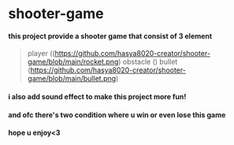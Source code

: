 # shooter-game
#### this project provide a shooter game that consist of 3 element 
> player ((https://github.com/hasya8020-creator/shooter-game/blob/main/rocket.png)
> obstacle ()
> bullet (https://github.com/hasya8020-creator/shooter-game/blob/main/bullet.png)
#### i also add sound effect to make this project more fun!
#### and ofc there's two condition where u win or even lose this game 
#### hope u enjoy<3


